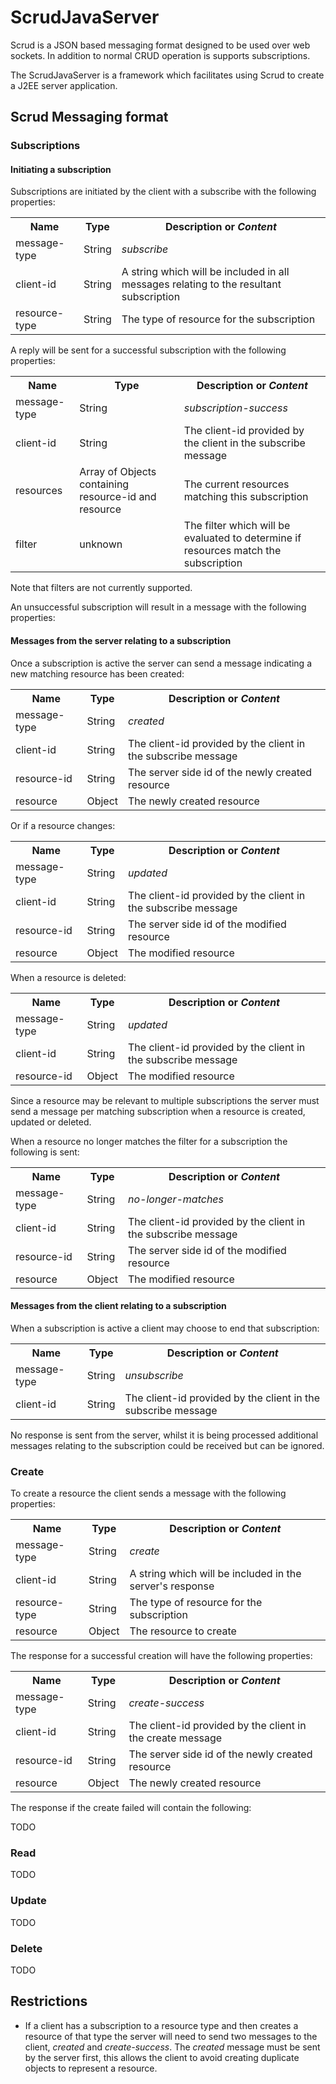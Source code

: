 ScrudJavaServer
===============

Scrud is a JSON based messaging format designed to be used over web sockets.  In addition to normal CRUD operation is supports subscriptions.

The ScrudJavaServer is a framework which facilitates using Scrud to create a J2EE server application.

Scrud Messaging format
----------------------

### Subscriptions ###

#### Initiating a subscription ####

Subscriptions are initiated by the client with a subscribe with the following properties:

<table>
  <tr>
    <th>Name</th>
    <th>Type</th>
    <th>Description or <em>Content</em></th>
  </tr>
  <tr>
    <td>message-type</td>
    <td>String</td>
    <td><em>subscribe</em></td>
  </tr>
  <tr>
    <td>client-id</td>
    <td>String</td>
    <td>A string which will be included in all messages relating to the resultant subscription</td>
  </tr>
  <tr>
    <td>resource-type</td>
    <td>String</td>
    <td>The type of resource for the subscription</td>
  </tr>
</table>

A reply will be sent for a successful subscription with the following properties:

<table>
  <tr>
    <th>Name</th>
    <th>Type</th>
    <th>Description or <em>Content</em></th>
  </tr>
  <tr>
    <td>message-type</td>
    <td>String</td>
    <td><em>subscription-success</em></td>
  </tr>
  <tr>
    <td>client-id</td>
    <td>String</td>
    <td>The client-id provided by the client in the subscribe message</td>
  </tr>
  <tr>
    <td>resources</td>
    <td>Array of Objects containing resource-id and resource</td>
    <td>The current resources matching this subscription</td>
  </tr>
  <tr>
    <td>filter</td>
    <td>unknown</td>
    <td>The filter which will be evaluated to determine if resources match the subscription</td>
  </tr>
</table>

Note that filters are not currently supported.

An unsuccessful subscription will result in a message with the following properties:

#### Messages from the server relating to a subscription ####

Once a subscription is active the server can send a message indicating a new matching resource has been created:

<table>
  <tr>
    <th>Name</th>
    <th>Type</th>
    <th>Description or <em>Content</em></th>
  </tr>
  <tr>
    <td>message-type</td>
    <td>String</td>
    <td><em>created</em></td>
  </tr>
  <tr>
    <td>client-id</td>
    <td>String</td>
    <td>The client-id provided by the client in the subscribe message</td>
  </tr>
  <tr>
    <td>resource-id</td>
    <td>String</td>
    <td>The server side id of the newly created resource</td>
  </tr>
  <tr>
    <td>resource</td>
    <td>Object</td>
    <td>The newly created resource</td>
  </tr>
</table>

Or if a resource changes:

<table>
  <tr>
    <th>Name</th>
    <th>Type</th>
    <th>Description or <em>Content</em></th>
  </tr>
  <tr>
    <td>message-type</td>
    <td>String</td>
    <td><em>updated</em></td>
  </tr>
  <tr>
    <td>client-id</td>
    <td>String</td>
    <td>The client-id provided by the client in the subscribe message</td>
  </tr>
  <tr>
    <td>resource-id</td>
    <td>String</td>
    <td>The server side id of the modified resource</td>
  </tr>
  <tr>
    <td>resource</td>
    <td>Object</td>
    <td>The modified resource</td>
  </tr>
</table>

When a resource is deleted:

<table>
  <tr>
    <th>Name</th>
    <th>Type</th>
    <th>Description or <em>Content</em></th>
  </tr>
  <tr>
    <td>message-type</td>
    <td>String</td>
    <td><em>updated</em></td>
  </tr>
  <tr>
    <td>client-id</td>
    <td>String</td>
    <td>The client-id provided by the client in the subscribe message</td>
  </tr>
  <tr>
    <td>resource-id</td>
    <td>Object</td>
    <td>The modified resource</td>
  </tr>
</table>

Since a resource may be relevant to multiple subscriptions the server must send a message per matching subscription when a resource is created, updated or deleted.

When a resource no longer matches the filter for a subscription the following is sent:

<table>
  <tr>
    <th>Name</th>
    <th>Type</th>
    <th>Description or <em>Content</em></th>
  </tr>
  <tr>
    <td>message-type</td>
    <td>String</td>
    <td><em>no-longer-matches</em></td>
  </tr>
  <tr>
    <td>client-id</td>
    <td>String</td>
    <td>The client-id provided by the client in the subscribe message</td>
  </tr>
  <tr>
    <td>resource-id</td>
    <td>String</td>
    <td>The server side id of the modified resource</td>
  </tr>
  <tr>
    <td>resource</td>
    <td>Object</td>
    <td>The modified resource</td>
  </tr>
</table>

#### Messages from the client relating to a subscription ####

When a subscription is active a client may choose to end that subscription:

<table>
  <tr>
    <th>Name</th>
    <th>Type</th>
    <th>Description or <em>Content</em></th>
  </tr>
  <tr>
    <td>message-type</td>
    <td>String</td>
    <td><em>unsubscribe</em></td>
  </tr>
  <tr>
    <td>client-id</td>
    <td>String</td>
    <td>The client-id provided by the client in the subscribe message</td>
  </tr>
</table>

No response is sent from the server, whilst it is being processed additional messages relating to the subscription could be received but can be ignored.

### Create ###

To create a resource the client sends a message with the following properties:

<table>
  <tr>
    <th>Name</th>
    <th>Type</th>
    <th>Description or <em>Content</em></th>
  </tr>
  <tr>
    <td>message-type</td>
    <td>String</td>
    <td><em>create</em></td>
  </tr>
  <tr>
    <td>client-id</td>
    <td>String</td>
    <td>A string which will be included in the server's response</td>
  </tr>
  <tr>
    <td>resource-type</td>
    <td>String</td>
    <td>The type of resource for the subscription</td>
  </tr>
  <tr>
    <td>resource</td>
    <td>Object</td>
    <td>The resource to create</td>
  </tr>
</table>

The response for a successful creation will have the following properties:

<table>
  <tr>
    <th>Name</th>
    <th>Type</th>
    <th>Description or <em>Content</em></th>
  </tr>
  <tr>
    <td>message-type</td>
    <td>String</td>
    <td><em>create-success</em></td>
  </tr>
  <tr>
    <td>client-id</td>
    <td>String</td>
    <td>The client-id provided by the client in the create message</td>
  </tr>
  <tr>
    <td>resource-id</td>
    <td>String</td>
    <td>The server side id of the newly created resource</td>
  </tr>
  <tr>
    <td>resource</td>
    <td>Object</td>
    <td>The newly created resource</td>
  </tr>
</table>

The response if the create failed will contain the following:

TODO

### Read ###

TODO

### Update ###

TODO

### Delete ###

TODO

## Restrictions ##

+ If a client has a subscription to a resource type and then creates a resource of that type the server will need to send two messages to the client, _created_ and _create-success_.  The _created_ message must be sent by the server first, this allows the client to avoid creating duplicate objects to represent a resource.